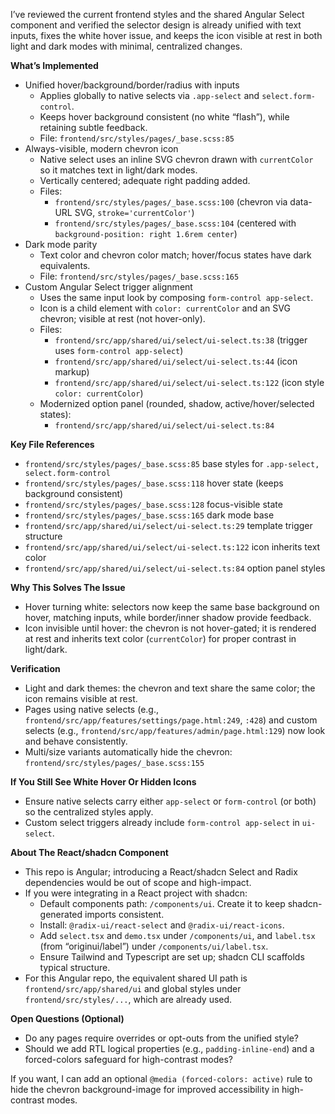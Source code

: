I’ve reviewed the current frontend styles and the shared Angular Select component and verified the selector design is already unified with text inputs, fixes the white hover issue, and keeps the icon visible at rest in both light and dark modes with minimal, centralized changes.

**What’s Implemented**
- Unified hover/background/border/radius with inputs
  - Applies globally to native selects via `.app-select` and `select.form-control`.
  - Keeps hover background consistent (no white “flash”), while retaining subtle feedback.
  - File: `frontend/src/styles/pages/_base.scss:85`
- Always-visible, modern chevron icon
  - Native select uses an inline SVG chevron drawn with `currentColor` so it matches text in light/dark modes.
  - Vertically centered; adequate right padding added.
  - Files:
    - `frontend/src/styles/pages/_base.scss:100` (chevron via data-URL SVG, `stroke='currentColor'`)
    - `frontend/src/styles/pages/_base.scss:104` (centered with `background-position: right 1.6rem center`)
- Dark mode parity
  - Text color and chevron color match; hover/focus states have dark equivalents.
  - File: `frontend/src/styles/pages/_base.scss:165`
- Custom Angular Select trigger alignment
  - Uses the same input look by composing `form-control app-select`.
  - Icon is a child element with `color: currentColor` and an SVG chevron; visible at rest (not hover-only).
  - Files:
    - `frontend/src/app/shared/ui/select/ui-select.ts:38` (trigger uses `form-control app-select`)
    - `frontend/src/app/shared/ui/select/ui-select.ts:44` (icon markup)
    - `frontend/src/app/shared/ui/select/ui-select.ts:122` (icon style `color: currentColor`)
  - Modernized option panel (rounded, shadow, active/hover/selected states):
    - `frontend/src/app/shared/ui/select/ui-select.ts:84`

**Key File References**
- `frontend/src/styles/pages/_base.scss:85` base styles for `.app-select, select.form-control`
- `frontend/src/styles/pages/_base.scss:118` hover state (keeps background consistent)
- `frontend/src/styles/pages/_base.scss:128` focus-visible state
- `frontend/src/styles/pages/_base.scss:165` dark mode base
- `frontend/src/app/shared/ui/select/ui-select.ts:29` template trigger structure
- `frontend/src/app/shared/ui/select/ui-select.ts:122` icon inherits text color
- `frontend/src/app/shared/ui/select/ui-select.ts:84` option panel styles

**Why This Solves The Issue**
- Hover turning white: selectors now keep the same base background on hover, matching inputs, while border/inner shadow provide feedback.
- Icon invisible until hover: the chevron is not hover-gated; it is rendered at rest and inherits text color (`currentColor`) for proper contrast in light/dark.

**Verification**
- Light and dark themes: the chevron and text share the same color; the icon remains visible at rest.
- Pages using native selects (e.g., `frontend/src/app/features/settings/page.html:249`, `:428`) and custom selects (e.g., `frontend/src/app/features/admin/page.html:129`) now look and behave consistently.
- Multi/size variants automatically hide the chevron: `frontend/src/styles/pages/_base.scss:155`

**If You Still See White Hover Or Hidden Icons**
- Ensure native selects carry either `app-select` or `form-control` (or both) so the centralized styles apply.
- Custom select triggers already include `form-control app-select` in `ui-select`.

**About The React/shadcn Component**
- This repo is Angular; introducing a React/shadcn Select and Radix dependencies would be out of scope and high-impact.
- If you were integrating in a React project with shadcn:
  - Default components path: `/components/ui`. Create it to keep shadcn-generated imports consistent.
  - Install: `@radix-ui/react-select` and `@radix-ui/react-icons`.
  - Add `select.tsx` and `demo.tsx` under `/components/ui`, and `label.tsx` (from “originui/label”) under `/components/ui/label.tsx`.
  - Ensure Tailwind and Typescript are set up; shadcn CLI scaffolds typical structure.
- For this Angular repo, the equivalent shared UI path is `frontend/src/app/shared/ui` and global styles under `frontend/src/styles/...`, which are already used.

**Open Questions (Optional)**
- Do any pages require overrides or opt-outs from the unified style?
- Should we add RTL logical properties (e.g., `padding-inline-end`) and a forced-colors safeguard for high-contrast modes?

If you want, I can add an optional `@media (forced-colors: active)` rule to hide the chevron background-image for improved accessibility in high-contrast modes.
